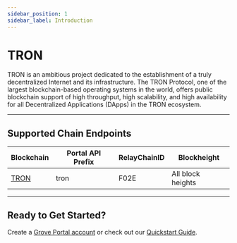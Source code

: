 ```yaml
---
sidebar_position: 1
sidebar_label: Introduction
---
```


# TRON

TRON is an ambitious project dedicated to the establishment of a truly decentralized Internet and its
infrastructure. The TRON Protocol, one of the largest blockchain-based operating systems in the
world, offers public blockchain support of high throughput, high scalability, and high availability for all Decentralized Applications (DApps) in the TRON ecosystem. 

---

## Supported Chain Endpoints

| Blockchain                                   | Portal API Prefix | RelayChainID | Blockheight         |
| -------------------------------------------- | ----------------- | ------------ | ------------------- |
| [TRON](./endpoints/tron) | tron   | F02E         | All block heights |

---

## Ready to Get Started?

Create a [Grove Portal account](https://portal.grove.city) or check out our [Quickstart Guide](/guides/getting-started/quickstart).
